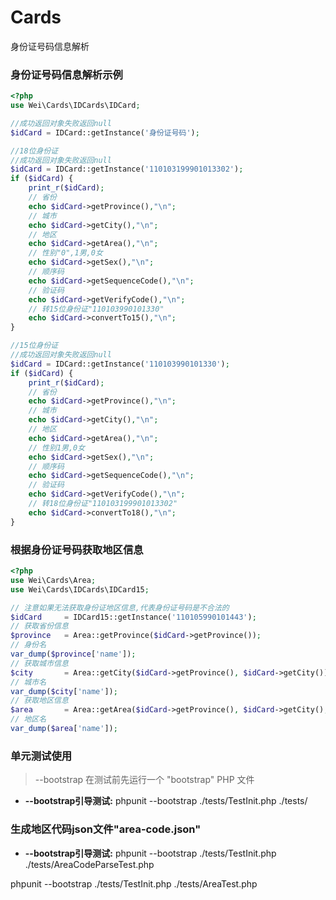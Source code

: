 # Cards
身份证号码信息解析

### 身份证号码信息解析示例

```php
<?php
use Wei\Cards\IDCards\IDCard;

//成功返回对象失败返回null
$idCard = IDCard::getInstance('身份证号码');

//18位身份证
//成功返回对象失败返回null
$idCard = IDCard::getInstance('110103199901013302');
if ($idCard) {
    print_r($idCard);
    // 省份
    echo $idCard->getProvince(),"\n";
    // 城市
    echo $idCard->getCity(),"\n";
    // 地区
    echo $idCard->getArea(),"\n";
    // 性别"0",1男,0女
    echo $idCard->getSex(),"\n";
    // 顺序码
    echo $idCard->getSequenceCode(),"\n";
    // 验证码
    echo $idCard->getVerifyCode(),"\n";
    // 转15位身份证"110103990101330"
    echo $idCard->convertTo15(),"\n";
}

//15位身份证
//成功返回对象失败返回null
$idCard = IDCard::getInstance('110103990101330');
if ($idCard) {
    print_r($idCard);
    // 省份
    echo $idCard->getProvince(),"\n";
    // 城市
    echo $idCard->getCity(),"\n";
    // 地区
    echo $idCard->getArea(),"\n";
    // 性别1男,0女
    echo $idCard->getSex(),"\n";
    // 顺序码
    echo $idCard->getSequenceCode(),"\n";
    // 验证码
    echo $idCard->getVerifyCode(),"\n";
    // 转18位身份证"110103199901013302"
    echo $idCard->convertTo18(),"\n";
}

```

### 根据身份证号码获取地区信息
```php
<?php
use Wei\Cards\Area;
use Wei\Cards\IDCards\IDCard15;

// 注意如果无法获取身份证地区信息,代表身份证号码是不合法的
$idCard     = IDCard15::getInstance('110105990101443');
// 获取省份信息
$province   = Area::getProvince($idCard->getProvince());
// 身份名
var_dump($province['name']);
// 获取城市信息
$city       = Area::getCity($idCard->getProvince(), $idCard->getCity());
// 城市名
var_dump($city['name']);
// 获取地区信息
$area       = Area::getArea($idCard->getProvince(), $idCard->getCity(), $idCard->getArea());
// 地区名
var_dump($area['name']);

```


### 单元测试使用
> --bootstrap 在测试前先运行一个 "bootstrap" PHP 文件
* **--bootstrap引导测试:** phpunit --bootstrap ./tests/TestInit.php ./tests/
### 生成地区代码json文件"area-code.json"
* **--bootstrap引导测试:** phpunit --bootstrap ./tests/TestInit.php ./tests/AreaCodeParseTest.php

phpunit --bootstrap ./tests/TestInit.php ./tests/AreaTest.php